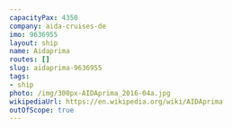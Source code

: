 ```yaml
---
capacityPax: 4350
company: aida-cruises-de
imo: 9636955
layout: ship
name: Aidaprima
routes: []
slug: aidaprima-9636955
tags:
- ship
photo: /img/300px-AIDAprima_2016-04a.jpg
wikipediaUrl: https://en.wikipedia.org/wiki/AIDAprima
outOfScope: true
---
```

